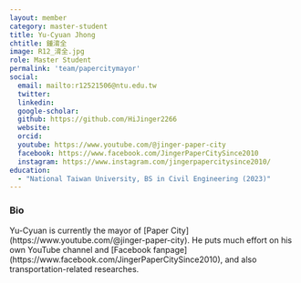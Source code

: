 ```yaml
---
layout: member
category: master-student
title: Yu-Cyuan Jhong
chtitle: 鍾淯全
image: R12_淯全.jpg
role: Master Student
permalink: 'team/papercitymayor'
social:
  email: mailto:r12521506@ntu.edu.tw
  twitter:
  linkedin: 
  google-scholar:
  github: https://github.com/HiJinger2266
  website:
  orcid:
  youtube: https://www.youtube.com/@jinger-paper-city
  facebook: https://www.facebook.com/JingerPaperCitySince2010
  instagram: https://www.instagram.com/jingerpapercitysince2010/
education:
  - "National Taiwan University, BS in Civil Engineering (2023)"
---
```


<h3>Bio</h3>
Yu-Cyuan is currently the mayor of [Paper City](https://www.youtube.com/@jinger-paper-city). He puts much effort on his own YouTube channel and [Facebook fanpage](https://www.facebook.com/JingerPaperCitySince2010), and also transportation-related researches.
